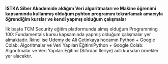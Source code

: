 **İSTKA Siber Akademide aldığım Veri algoritmaları ve Makine öğrenimi kapsamında kullanmış olduğum pyhton programını tekrarlamak amacıyla öğrendiğim 
kurslar ve kendi yapmış olduğum çalışmalar**

İlk başta TCM Security eğitim platformunda almış olduğum Programming 100: Fundamentals kursu kapsamında yapmış olduğum çalışmalar yer almaktadır.
İkinci ise Udemy de Ali Çetinkaya hocamın Python + Google Colab: Algoritmalar ve Veri Yapıları EğitimiPython + Google Colab: Algoritmalar ve Veri Yapıları Eğitimi (Sıfırdan İleriye) adlı kursdan örnekler yer alacaktır.

